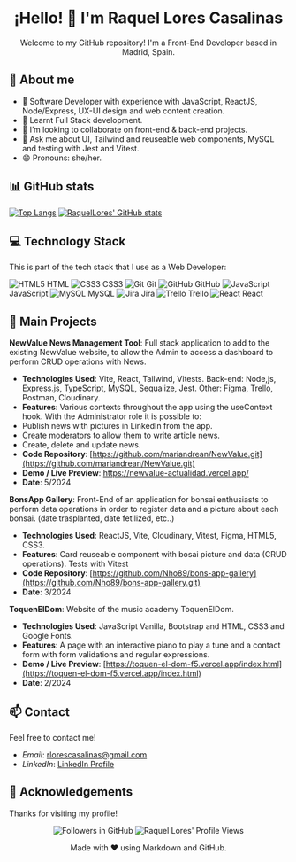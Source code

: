 <!-- Title -->
<h1 align="center">¡Hello! 👋 I'm Raquel Lores Casalinas</h1>

<!-- Description -->
<p align="center"> Welcome to my GitHub repository! I'm a Front-End Developer based in Madrid, Spain.</p>

<!-- About me Section -->
## 📖 About me

- 🔭 Software Developer with experience with JavaScript, ReactJS, Node/Express, UX-UI design and web content creation.
- 🌱 Learnt Full Stack development.
- 👯 I’m looking to collaborate on front-end & back-end projects.
- 💬 Ask me about UI, Tailwind and reuseable web components, MySQL and testing with Jest and Vitest.
- 😄 Pronouns: she/her.
  
<!-- Stats Section -->
## 📊 GitHub stats

[![Top Langs](https://github-readme-stats.vercel.app/api/top-langs/?username=raquellores&layout=compact)](https://github.com/raquellores/github-readme-stats)
[![RaquelLores' GitHub stats](https://github-readme-stats.vercel.app/api?username=raquellores)](https://github.com/raquellores/github-readme-stats&include_all_commits=true)

<!-- Technology Stack Section -->
## 💻 Technology Stack

This is part of the tech stack that I use as a Web Developer:

![HTML5](https://img.icons8.com/color/48/000000/html-5.png) HTML
![CSS3](https://img.icons8.com/color/48/000000/css3.png) CSS3
![Git](https://img.icons8.com/color/48/000000/git.png) Git
![GitHub](https://img.icons8.com/material-rounded/48/000000/github.png) GitHub
![JavaScript](https://img.icons8.com/color/48/000000/javascript.png) JavaScript
![MySQL](https://img.icons8.com/color/48/000000/mysql.png) MySQL
![Jira](https://img.icons8.com/color/48/000000/jira.png) Jira
![Trello](https://img.icons8.com/color/48/000000/trello.png) Trello
![React](https://img.icons8.com/plasticine/48/000000/react.png) React


<!-- Main Projects Section -->
## 🚀 Main Projects

**NewValue News Management Tool**: Full stack application to add to the existing NewValue website, to allow the Admin to access a dashboard to perform CRUD operations with News.
- **Technologies Used**: Vite, React, Tailwind, Vitests. Back-end: Node,js, Express.js, TypeScript, MySQL, Sequalize, Jest. Other: Figma, Trello, Postman, Cloudinary.
- **Features**: Various contexts throughout the app using the useContext hook. With the Administrator role it is possible to: 
- Publish news with pictures in LinkedIn from the app.
- Create moderators to allow them to write article news.
- Create, delete and update news.
- **Code Repository**: [https://github.com/mariandrean/NewValue.git](https://github.com/mariandrean/NewValue.git)
- **Demo / Live Preview**: https://newvalue-actualidad.vercel.app/
- **Date**: 5/2024
   
**BonsApp Gallery**: Front-End of an application for bonsai enthusiasts to perform data operations in order to register data and a picture about each bonsai. (date trasplanted, date fetilized, etc..)
- **Technologies Used**: ReactJS, Vite, Cloudinary, Vitest, Figma, HTML5, CSS3. 
- **Features**: Card reuseable component with bosai picture and data (CRUD operations). Tests with Vitest
- **Code Repository**: [https://github.com/Nho89/bons-app-gallery](https://github.com/Nho89/bons-app-gallery.git)
- **Date**: 3/2024
  
**ToquenElDom**: Website of the music academy ToquenElDom.
- **Technologies Used**: JavaScript Vanilla, Bootstrap and HTML, CSS3 and Google Fonts.
- **Features**: A page with an interactive piano to play a tune and a contact form with form validations and regular expressions.
- **Demo / Live Preview**: [https://toquen-el-dom-f5.vercel.app/index.html](https://toquen-el-dom-f5.vercel.app/index.html)
- **Date**: 2/2024

<!-- Contact Section -->
## 📫 Contact

Feel free to contact me! 

- *Email*: [rlorescasalinas@gmail.com](mailto:rlorescasalinas@gmail.com)
- *LinkedIn*: [LinkedIn Profile](https://www.linkedin.com/in/raquelloreswebfullstackdev/)

<!-- Acknowledgements Section -->
## 🙏 Acknowledgements

Thanks for visiting my profile!
<!-- Badges -->
<p align="center">
  <!-- Followers Badge -->
  <img src="https://img.shields.io/github/followers/RaquelLores?label=Seguir&style=social" alt="Followers in GitHub">
  <!-- Profile Views Badge -->
  <img src="https://komarev.com/ghpvc/?username=RaquelLores&color=brightgreen" alt="Raquel Lores' Profile Views">
</p>
<!-- Footer -->
<footer align="center">
  Made with ❤ using Markdown and GitHub.
</footer>
